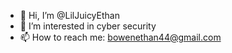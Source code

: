- 👋 Hi, I’m @LilJuicyEthan
- 👀 I’m interested in cyber security
- 📫 How to reach me: bowenethan44@gmail.com

<!---
LilJuicyEthan/LilJuicyEthan is a ✨ special ✨ repository because its `README.md` (this file) appears on your GitHub profile.
You can click the Preview link to take a look at your changes.
--->
